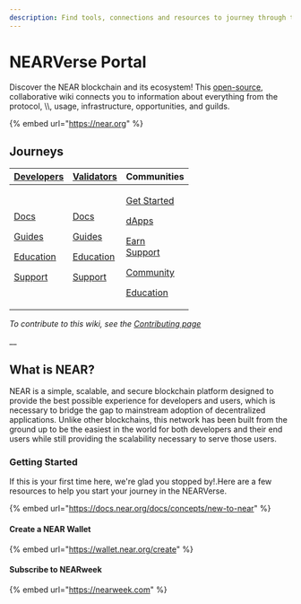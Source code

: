 ```yaml
---
description: Find tools, connections and resources to journey through the NEARVerse.
---
```


# NEARVerse Portal

Discover the NEAR blockchain and its ecosystem! This [open-source](https://github.com/near/wiki), collaborative wiki connects you to information about everything from the protocol, \\\\, usage, infrastructure, opportunities, and guilds.

{% embed url="https://near.org" %}

## Journeys

| [**Developers**](broken-reference)                                                                                                                                                                            | [**Validators**](network/about.md)                                                                                                                                                                         | Communities                                                                                                                                                                                                                                                                  |
| ------------------------------------------------------------------------------------------------------------------------------------------------------------------------------------------------------------- | ---------------------------------------------------------------------------------------------------------------------------------------------------------------------------------------------------------- | ---------------------------------------------------------------------------------------------------------------------------------------------------------------------------------------------------------------------------------------------------------------------------- |
| <p><a href="technology/docs/">Docs</a></p><p><a href="technology/dev-guides.md">Guides</a></p><p><a href="ecosystem/dev-education.md">Education</a></p><p><a href="technology/dev-support.md">Support</a></p> | <p><a href="network/validators/">Docs</a></p><p><a href="network/validator-guides/">Guides</a></p><p><a href="broken-reference">Education</a></p><p><a href="network/validator-support.md">Support</a></p> | <p><a href="guilds/guild-getstarted.md">Get Started</a></p><p><a href="ecosystem/dapps.md">dApps</a></p><p><a href="broken-reference">Earn</a><br><a href="broken-reference">Support</a></p><p><a href="./">Community</a></p><p><a href="broken-reference">Education</a></p> |

_To contribute to this wiki, see the_ [_Contributing page_](https://wiki.near.org/resources/contributing)

\_\_

## What is NEAR?

NEAR is a simple, scalable, and secure blockchain platform designed to provide the best possible  experience for developers and users, which is necessary to bridge the gap to mainstream adoption of decentralized applications. Unlike other blockchains, this network has been built from the ground up to be the easiest in the world for both developers and their end users while still providing the scalability necessary to serve those users.

### Getting Started

If this is your first time here, we're glad you stopped by!.Here are a few resources to help you start your journey in the NEARVerse.

{% embed url="https://docs.near.org/docs/concepts/new-to-near" %}

#### Create a NEAR Wallet

{% embed url="https://wallet.near.org/create" %}

#### Subscribe to NEARweek

{% embed url="https://nearweek.com" %}
